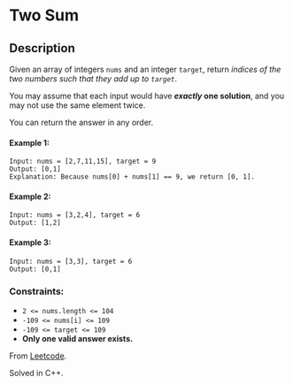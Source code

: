 # Two Sum
## Description

Given an array of integers `nums` and an integer `target`, return _indices of the two numbers such that they add up to `target`_.

You may assume that each input would have **_exactly_ one solution**, and you may not use the same element twice.

You can return the answer in any order.



#### Example 1:

```
Input: nums = [2,7,11,15], target = 9
Output: [0,1]
Explanation: Because nums[0] + nums[1] == 9, we return [0, 1].
```

#### Example 2:

```
Input: nums = [3,2,4], target = 6
Output: [1,2]
```

#### Example 3:

```
Input: nums = [3,3], target = 6
Output: [0,1]
```

### Constraints:

* `2 <= nums.length <= 104`
* `-109 <= nums[i] <= 109`
* `-109 <= target <= 109`
* **Only one valid answer exists.**

From [Leetcode](https://leetcode.com/problems/two-sum//description/).

Solved in C++.
